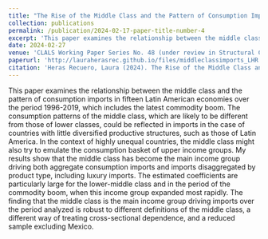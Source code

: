 ```yaml
---
title: "The Rise of the Middle Class and the Pattern of Consumption Imports in Latin America"
collection: publications
permalink: /publication/2024-02-17-paper-title-number-4
excerpt: 'This paper examines the relationship between the middle class and the pattern of consumption imports in fifteen Latin American economies over the period 1996-2019, which includes the latest commodity boom. The consumption patterns of the middle class, which are likely to be different from those of lower classes, could be reflected in imports in the case of countries with little diversified productive structures, such as those of Latin America. In the context of highly unequal countries, the middle class might also try to emulate the consumption basket of upper income groups. My results show that the middle class has become the main income group driving both aggregate consumption imports and imports disaggregated by product type, including luxury imports. The estimated coefficients are particularly large for the lower-middle class and in the period of the commodity boom, when this income group expanded most rapidly. The finding that the middle class is the main income group driving imports over the period analyzed is robust to different definitions of the middle class, a different way of treating cross-sectional dependence, and a reduced sample excluding Mexico.'
date: 2024-02-27
venue: 'CLALS Working Paper Series No. 48 (under review in Structural Change and Economic Dynamics)'
paperurl: 'http://lauraherasrec.github.io/files/middleclassimports_LHR.pdf'
citation: 'Heras Recuero, Laura (2024). The Rise of the Middle Class and the Pattern of Consumption Imports in Latin America. CLALS Working Paper Series No. 48. http://dx.doi.org/10.2139/ssrn.4741057'
---
```


This paper examines the relationship between the middle class and the pattern of consumption imports in fifteen Latin American economies over the period 1996-2019, which includes the latest commodity boom. The consumption patterns of the middle class, which are likely to be different from those of lower classes, could be reflected in imports in the case of countries with little diversified productive structures, such as those of Latin America. In the context of highly unequal countries, the middle class might also try to emulate the consumption basket of upper income groups. My results show that the middle class has become the main income group driving both aggregate consumption imports and imports disaggregated by product type, including luxury imports. The estimated coefficients are particularly large for the lower-middle class and in the period of the commodity boom, when this income group expanded most rapidly. The finding that the middle class is the main income group driving imports over the period analyzed is robust to different definitions of the middle class, a different way of treating cross-sectional dependence, and a reduced sample excluding Mexico.
